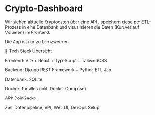 # Crypto-Dashboard
Wir ziehen aktuelle Kryptodaten über eine API , speichern diese per ETL-Prozess in eine Datenbank und visualisieren die Daten (Kursverlauf, Volumen) im Frontend.

Die App ist nur zu Lernzwecken.

🧱 Tech Stack Übersicht

Frontend: Vite + React + TypeScript + TailwindCSS

Backend: Django REST Framework + Python ETL Job

Datenbank: SQLite

Docker: für alles (inkl. Docker Compose)

API: CoinGecko

Ziel: Datenpipeline, API, Web UI, DevOps Setup
